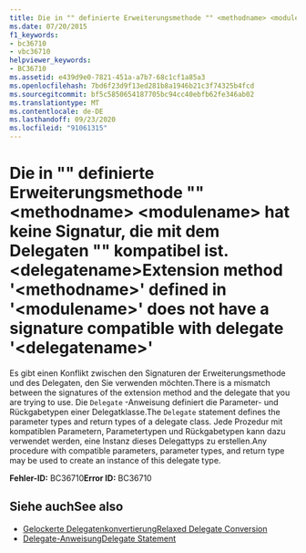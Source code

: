 ```yaml
---
title: Die in "" definierte Erweiterungsmethode "" <methodname> <modulename> hat keine Signatur, die mit dem Delegaten "" kompatibel ist. <delegatename>
ms.date: 07/20/2015
f1_keywords:
- bc36710
- vbc36710
helpviewer_keywords:
- BC36710
ms.assetid: e439d9e0-7821-451a-a7b7-68c1cf1a85a3
ms.openlocfilehash: 7bd6f23d9f13ed281b8a1946b21c3f74325b4fcd
ms.sourcegitcommit: bf5c5850654187705bc94cc40ebfb62fe346ab02
ms.translationtype: MT
ms.contentlocale: de-DE
ms.lasthandoff: 09/23/2020
ms.locfileid: "91061315"
---
```

# <a name="extension-method-methodname-defined-in-modulename-does-not-have-a-signature-compatible-with-delegate-delegatename"></a><span data-ttu-id="ec455-102">Die in "" definierte Erweiterungsmethode "" \<methodname> \<modulename> hat keine Signatur, die mit dem Delegaten "" kompatibel ist. \<delegatename></span><span class="sxs-lookup"><span data-stu-id="ec455-102">Extension method '\<methodname>' defined in '\<modulename>' does not have a signature compatible with delegate '\<delegatename>'</span></span>

<span data-ttu-id="ec455-103">Es gibt einen Konflikt zwischen den Signaturen der Erweiterungsmethode und des Delegaten, den Sie verwenden möchten.</span><span class="sxs-lookup"><span data-stu-id="ec455-103">There is a mismatch between the signatures of the extension method and the delegate that you are trying to use.</span></span> <span data-ttu-id="ec455-104">Die `Delegate` -Anweisung definiert die Parameter- und Rückgabetypen einer Delegatklasse.</span><span class="sxs-lookup"><span data-stu-id="ec455-104">The `Delegate` statement defines the parameter types and return types of a delegate class.</span></span> <span data-ttu-id="ec455-105">Jede Prozedur mit kompatiblen Parametern, Parametertypen und Rückgabetypen kann dazu verwendet werden, eine Instanz dieses Delegattyps zu erstellen.</span><span class="sxs-lookup"><span data-stu-id="ec455-105">Any procedure with compatible parameters, parameter types, and return type may be used to create an instance of this delegate type.</span></span>  
  
 <span data-ttu-id="ec455-106">**Fehler-ID:** BC36710</span><span class="sxs-lookup"><span data-stu-id="ec455-106">**Error ID:** BC36710</span></span>  
  
## <a name="see-also"></a><span data-ttu-id="ec455-107">Siehe auch</span><span class="sxs-lookup"><span data-stu-id="ec455-107">See also</span></span>

- [<span data-ttu-id="ec455-108">Gelockerte Delegatenkonvertierung</span><span class="sxs-lookup"><span data-stu-id="ec455-108">Relaxed Delegate Conversion</span></span>](../programming-guide/language-features/delegates/relaxed-delegate-conversion.md)
- [<span data-ttu-id="ec455-109">Delegate-Anweisung</span><span class="sxs-lookup"><span data-stu-id="ec455-109">Delegate Statement</span></span>](../language-reference/statements/delegate-statement.md)
